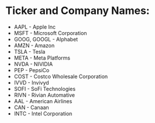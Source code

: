 # Ticker and Company Names:

- AAPL - Apple Inc
- MSFT - Microsoft Corporation
- GOOG, GOOGL -  Alphabet
- AMZN - Amazon
- TSLA - Tesla
- META - Meta Platforms
- NVDA - NIVIDIA
- PEP - PepsiCo
- COST - Costco Wholesale Corporation
- IVVD - Invivyd
- SOFI - SoFi Technologies
- RIVN - Rivian Automative
- AAL - American Airlines
- CAN - Canaan
- INTC - Intel Corporation